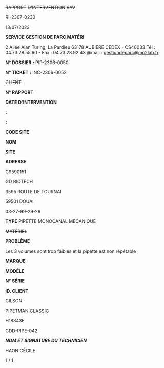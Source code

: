 ~~RAPPORT~~ ~~D'INTERVENTION~~ ~~SAV~~


RI-2307-0230

13/07/2023


**SERVICE GESTION DE PARC MATÉRI**

2 Allée Alan Turing, La Pardieu
63178 AUBIERE CEDEX - CS40033
Tél : 04.73.28.55.60 - Fax : 04.73.28.92.43
@mail : gestiondeparc@mc2lab.fr


**N° DOSSIER** **:** PIP-2306-0050

**N° TICKET** **:** INC-2306-0052

~~CLIENT~~


**N° RAPPORT**

**DATE D'INTERVENTION**


**:**

**:**


**CODE SITE**

**NOM**

**SITE**

**ADRESSE**


C9590151

GD BIOTECH

3595 ROUTE DE TOURNAI

59501 DOUAI

03-27-99-29-29





**TYPE** PIPETTE MONOCANAL MECANIQUE


~~MATÉRIEL~~

**PROBLÈME**

Les 3 volumes sont trop faibles et la pipette est non répétable


**MARQUE**

**MODÈLE**

**N° SÉRIE**

**ID. CLIENT**


GILSON

PIPETMAN CLASSIC

H18843E

GDD-PIPE-042





_**NOM ET SIGNATURE DU TECHNICIEN**_

HAON CÉCILE


1 / 1

